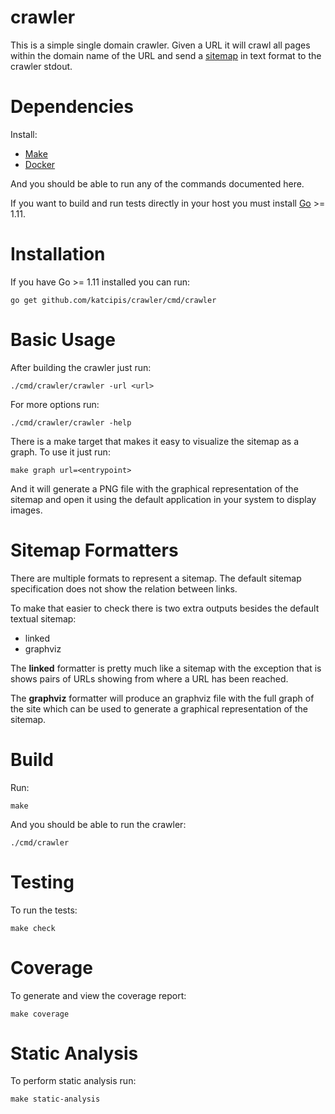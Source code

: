 # crawler

This is a simple single domain crawler.
Given a URL it will crawl all pages within the domain name of the URL
and send a [sitemap](https://www.sitemaps.org/protocol.html)
in text format to the crawler stdout.


# Dependencies

Install:

* [Make](https://www.gnu.org/software/make/)
* [Docker](https://www.docker.com/)

And you should be able to run any of the commands documented here.

If you want to build and run tests directly in your host you
must install [Go](https://golang.org/) >= 1.11.

# Installation

If you have Go >= 1.11 installed you can run:

```
go get github.com/katcipis/crawler/cmd/crawler
```

# Basic Usage

After building the crawler just run:

```
./cmd/crawler/crawler -url <url>
```


For more options run:

```
./cmd/crawler/crawler -help
```

There is a make target that makes it easy to visualize the sitemap
as a graph. To use it just run:

```
make graph url=<entrypoint>
```

And it will generate a PNG file with the graphical representation
of the sitemap and open it using the default application in your
system to display images.


# Sitemap Formatters

There are multiple formats to represent a sitemap. The default
sitemap specification does not show the relation between links.

To make that easier to check there is two extra outputs besides
the default textual sitemap:

* linked
* graphviz

The **linked** formatter is pretty much like a sitemap with the
exception that is shows pairs of URLs showing from where a URL
has been reached.

The **graphviz** formatter will produce an graphviz file with
the full graph of the site which can be used to generate
a graphical representation of the sitemap.

# Build

Run:

```
make
```

And you should be able to run the crawler:

```
./cmd/crawler
```

# Testing

To run the tests:

```
make check
```

# Coverage

To generate and view the coverage report:

```
make coverage
```

# Static Analysis

To perform static analysis run:

```
make static-analysis
```

